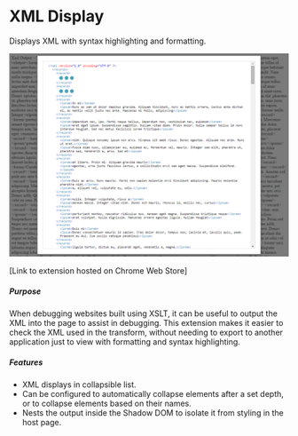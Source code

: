# XML Display

Displays XML with syntax highlighting and formatting.

![screenshot][screenshot]

[Link to extension hosted on Chrome Web Store]

##### Purpose
When debugging websites built using XSLT, it can be useful to output the XML into the page to assist in debugging. This extension makes it easier to check the XML used in the transform, without needing to export to another application just to view with formatting and syntax highlighting.

##### Features
- XML displays in collapsible list.
- Can be configured to automatically collapse elements after a set depth, or to collapse elements based on their names.
- Nests the output inside the Shadow DOM to isolate it from styling in the host page.



[link to extension on Chrome Web Store]: <https://chrome.google.com/webstore/detail/jlhlgnkckfiffjkndpmklkgcgkogicce/publish-delayed>
[screenshot]: /screenshot.png